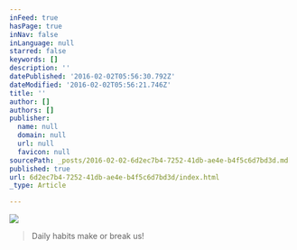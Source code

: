```yaml
---
inFeed: true
hasPage: true
inNav: false
inLanguage: null
starred: false
keywords: []
description: ''
datePublished: '2016-02-02T05:56:30.792Z'
dateModified: '2016-02-02T05:56:21.746Z'
title: ''
author: []
authors: []
publisher:
  name: null
  domain: null
  url: null
  favicon: null
sourcePath: _posts/2016-02-02-6d2ec7b4-7252-41db-ae4e-b4f5c6d7bd3d.md
published: true
url: 6d2ec7b4-7252-41db-ae4e-b4f5c6d7bd3d/index.html
_type: Article

---
```

![](https://the-grid-user-content.s3-us-west-2.amazonaws.com/60fc6b22-a8ce-4462-9eb7-25f4266fce42.jpg)

> Daily habits make or break us!